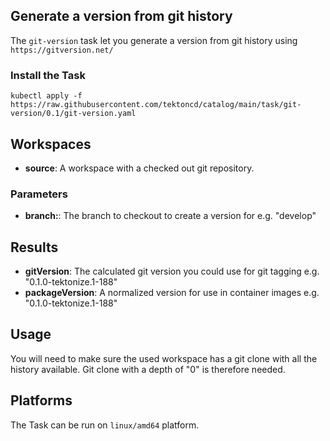 ## Generate a version from git history

The `git-version` task let you generate a version from git history using `https://gitversion.net/`

### Install the Task

```
kubectl apply -f https://raw.githubusercontent.com/tektoncd/catalog/main/task/git-version/0.1/git-version.yaml
```

## Workspaces

* **source**: A workspace with a checked out git repository.

### Parameters

* **branch:**: The branch to checkout to create a version for e.g. "develop"

## Results

* **gitVersion**: The calculated git version you could use for git tagging e.g. "0.1.0-tektonize.1-188"
* **packageVersion**: A normalized version for use in container images e.g. "0.1.0-tektonize.1-188"

## Usage

You will need to make sure the used workspace has a git clone with all the history available.
Git clone with a depth of "0" is therefore needed.

## Platforms

The Task can be run on `linux/amd64` platform.

